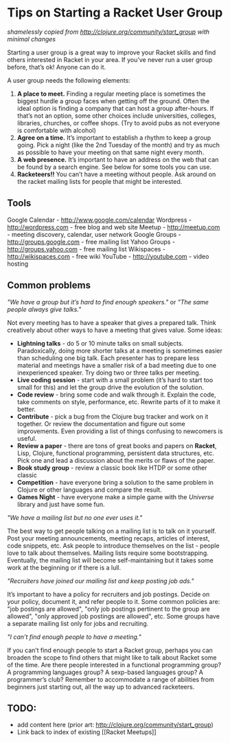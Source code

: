 # Tips on Starting a Racket User Group

_shamelessly copied from http://clojure.org/community/start_group with minimal changes_

Starting a user group is a great way to improve your Racket skills and find others interested in Racket in your area. If you’ve never run a user group before, that’s ok! Anyone can do it.

A user group needs the following elements:

1. **A place to meet.** Finding a regular meeting place is sometimes the biggest hurdle a group faces when getting off the ground. Often the ideal option is finding a company that can host a group after-hours. If that’s not an option, some other choices include universities, colleges, libraries, churches, or coffee shops. (Try to avoid pubs as not everyone is comfortable with alcohol)
1. **Agree on a time.** It’s important to establish a rhythm to keep a group going. Pick a night (like the 2nd Tuesday of the month) and try as much as possible to have your meeting on that same night every month.
1. **A web presence.** It’s important to have an address on the web that can be found by a search engine. See below for some tools you can use.
1. **Racketeers!!** You can’t have a meeting without people. Ask around on the racket mailing lists for people that might be interested.

## Tools

Google Calendar - http://www.google.com/calendar
Wordpress - http://wordpress.com - free blog and web site
Meetup - http://meetup.com - meeting discovery, calendar, user network
Google Groups - http://groups.google.com - free mailing list
Yahoo Groups - http://groups.yahoo.com - free mailing list
Wikispaces - http://wikispaces.com - free wiki
YouTube - http://youtube.com - video hosting

## Common problems

_"We have a group but it’s hard to find enough speakers."_ or _"The same people always give talks."_

Not every meeting has to have a speaker that gives a prepared talk. Think creatively about other ways to have a meeting that gives value. Some ideas:

* **Lightning talks** - do 5 or 10 minute talks on small subjects. Paradoxically, doing more shorter talks at a meeting is sometimes easier than scheduling one big talk. Each presenter has to prepare less material and meetings have a smaller risk of a bad meeting due to one inexperienced speaker. Try doing two or three talks per meeting.
* **Live coding session** - start with a small problem (it’s hard to start too small for this) and let the group drive the evolution of the solution.
* **Code review** - bring some code and walk through it. Explain the code, take comments on style, performance, etc. Rewrite parts of it to make it better.
* **Contribute** - pick a bug from the Clojure bug tracker and work on it together. Or review the documentation and figure out some improvements. Even providing a list of things confusing to newcomers is useful.
* **Review a paper** - there are tons of great books and papers on **Racket**, Lisp, Clojure, functional programming, persistent data structures, etc. Pick one and lead a discussion about the merits or flaws of the paper.
* **Book study group** - review a classic book like HTDP or some other classic
* **Competition** - have everyone bring a solution to the same problem in Clojure or other languages and compare the result.
* **Games Night** - have everyone make a simple game with the _Universe_ library and just have some fun.

_"We have a mailing list but no one ever uses it."_

The best way to get people talking on a mailing list is to talk on it yourself. Post your meeting announcements, meeting recaps, articles of interest, code snippets, etc. Ask people to introduce themselves on the list - people love to talk about themselves. Mailing lists require some bootstrapping. Eventually, the mailing list will become self-maintaining but it takes some work at the beginning or if there is a lull.

_"Recruiters have joined our mailing list and keep posting job ads."_

It’s important to have a policy for recruiters and job postings. Decide on your policy, document it, and refer people to it. Some common policies are: "job postings are allowed", "only job postings pertinent to the group are allowed", "only approved job postings are allowed", etc. Some groups have a separate mailing list only for jobs and recruiting.

_"I can’t find enough people to have a meeting."_

If you can’t find enough people to start a Racket group, perhaps you can broaden the scope to find others that might like to talk about Racket some of the time. Are there people interested in a functional programming group? A programming languages group? A sexp-based languages group? A programmer’s club?  Remember to accommodate a range of abilities from beginners just starting out, all the way up to advanced racketeers.

## TODO:

* add content here (prior art: http://clojure.org/community/start_group)
* Link back to index of existing [[Racket Meetups]]